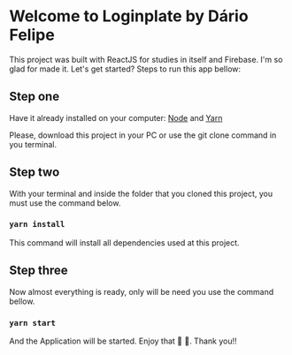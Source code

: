 # Welcome to Loginplate by Dário Felipe

This project was built with ReactJS for studies in itself and Firebase.
I'm so glad for made it. Let's get started? Steps to run this app bellow:

## Step one

Have it already installed on your computer: [Node](https://nodejs.org/en/download/) and [Yarn](https://classic.yarnpkg.com/)

Please, download this project in your PC or use the git clone command in you terminal.

## Step two

With your terminal and inside the folder that you cloned this project, you must use the command below.

### `yarn install`

This command will install all dependencies used at this project.

## Step three

Now almost everything is ready, only will be need you use the command bellow.

### `yarn start`

And the Application will be started. Enjoy that 🎉 🚀. Thank you!!
